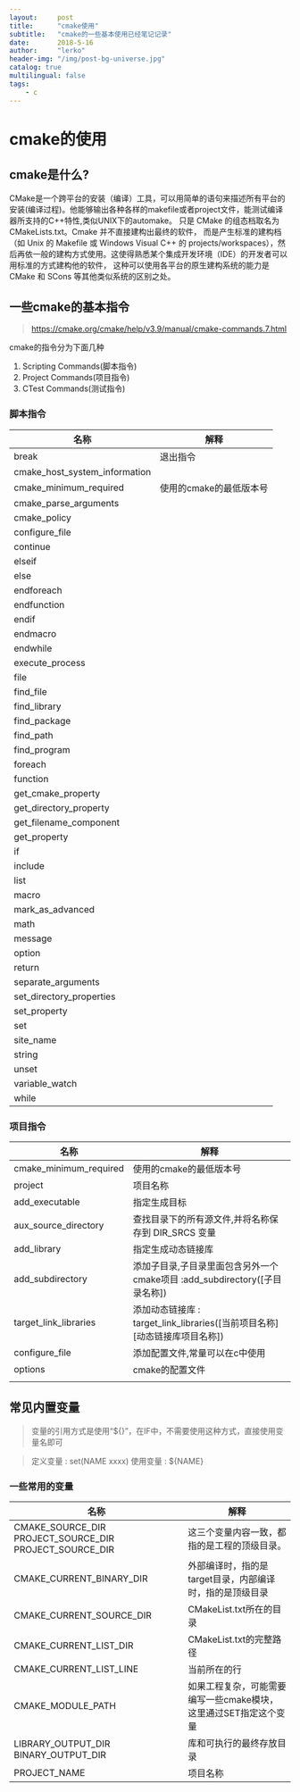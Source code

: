 ```yaml
---
layout:     post
title:      "cmake使用"
subtitle:   "cmake的一些基本使用已经笔记记录"
date:       2018-5-16
author:     "lerko"
header-img: "/img/post-bg-universe.jpg"
catalog: true
multilingual: false
tags:
    - c
---
```



# cmake的使用

## cmake是什么?

CMake是一个跨平台的安装（编译）工具，可以用简单的语句来描述所有平台的安装(编译过程)。他能够输出各种各样的makefile或者project文件，能测试编译器所支持的C++特性,类似UNIX下的automake。
只是 CMake 的组态档取名为 CMakeLists.txt。Cmake 并不直接建构出最终的软件，
而是产生标准的建构档（如 Unix 的 Makefile 或 Windows Visual C++ 的 projects/workspaces），然后再依一般的建构方式使用。这使得熟悉某个集成开发环境（IDE）的开发者可以用标准的方式建构他的软件，
这种可以使用各平台的原生建构系统的能力是 CMake 和 SCons 等其他类似系统的区别之处。

## 一些cmake的基本指令

> https://cmake.org/cmake/help/v3.9/manual/cmake-commands.7.html

cmake的指令分为下面几种
1. Scripting Commands(脚本指令)
2. Project Commands(项目指令)
3. CTest Commands(测试指令)


### 脚本指令

| 名称 | 解释 |
| ------------- | ------------- |
|break|  退出指令 |
|cmake_host_system_information|   |
|cmake_minimum_required|  使用的cmake的最低版本号 |
|cmake_parse_arguments|   |
|cmake_policy|   |
|configure_file|   |
|continue|   |
|elseif|   |
|else|   |
|endforeach|   |
|endfunction|   |
|endif|   |
|endmacro|   |
|endwhile|   |
|execute_process|   |
|file|   |
|find_file|   |
|find_library|   |
|find_package|   |
|find_path|   |
|find_program|   |
|foreach|   |
|function|   |
|get_cmake_property|   |
|get_directory_property|   |
|get_filename_component|   |
|get_property|   |
|if|   |
|include|   |
|list|   |
|macro|   |
|mark_as_advanced|   |
|math|   |
|message|   |
|option|   |
|return|   |
|separate_arguments|   |
|set_directory_properties|   |
|set_property|   |
|set|   |
|site_name|   |
|string|   |
|unset|   |
|variable_watch|   |
|while|   |


### 项目指令

| 名称 | 解释 |
| ------------- | ------------- |
| cmake_minimum_required | 使用的cmake的最低版本号 |
| project | 项目名称 |
| add_executable | 指定生成目标 |
| aux_source_directory | 查找目录下的所有源文件,并将名称保存到 DIR_SRCS 变量 |
| add_library | 指定生成动态链接库 |
| add_subdirectory | 添加子目录,子目录里面包含另外一个cmake项目 :add_subdirectory([子目录名称]) |
| target_link_libraries | 添加动态链接库 : target_link_libraries(\[当前项目名称\] \[动态链接库项目名称\]) |
|configure_file|添加配置文件,常量可以在c中使用|
|options|cmake的配置文件|
|||


## 常见内置变量

> 变量的引用方式是使用“${}”，在IF中，不需要使用这种方式，直接使用变量名即可

> 定义变量 : set(NAME xxxx)
> 使用变量 : ${NAME}

### 一些常用的变量

| 名称 | 解释 |
| ------------- | ------------- |
| CMAKE_SOURCE_DIR PROJECT_SOURCE_DIR PROJECT_SOURCE_DIR | 这三个变量内容一致，都指的是工程的顶级目录。 |
| CMAKE_CURRENT_BINARY_DIR | 外部编译时，指的是target目录，内部编译时，指的是顶级目录 |
|CMAKE_CURRENT_SOURCE_DIR|CMakeList.txt所在的目录|
|CMAKE_CURRENT_LIST_DIR|CMakeList.txt的完整路径|
|CMAKE_CURRENT_LIST_LINE|当前所在的行|
|CMAKE_MODULE_PATH|如果工程复杂，可能需要编写一些cmake模块，这里通过SET指定这个变量|
|LIBRARY_OUTPUT_DIR BINARY_OUTPUT_DIR|库和可执行的最终存放目录 |
| PROJECT_NAME | 项目名称 |

